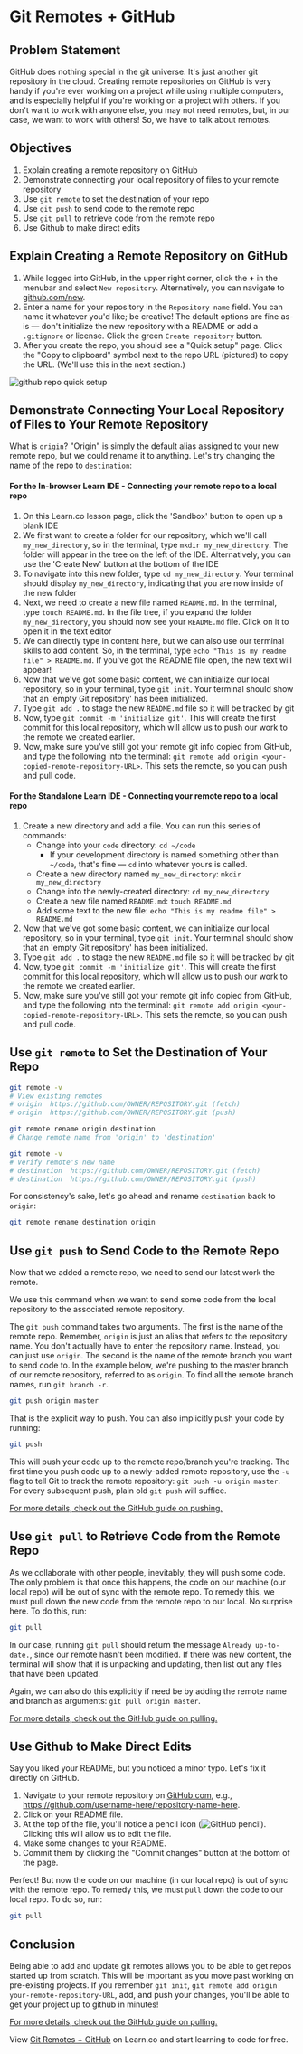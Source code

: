 # Git Remotes + GitHub

## Problem Statement

GitHub does nothing special in the git universe. It's just another git
repository in the cloud. Creating remote repositories on GitHub is very handy
if you're ever working on a project while using multiple computers, and is
especially helpful if you're working on a project with others. If you don't
want to work with anyone else, you may not need remotes, but, in our case, we
want to work with others! So, we have to talk about remotes.

## Objectives

1. Explain creating a remote repository on GitHub
2. Demonstrate connecting your local repository of files to your remote repository
3. Use `git remote` to set the destination of your repo
4. Use `git push` to send code to the remote repo
5. Use `git pull` to retrieve code from the remote repo
6. Use Github to make direct edits


## Explain Creating a Remote Repository on GitHub

1. While logged into GitHub, in the upper right corner, click the **+** in the
menubar and select `New repository`. Alternatively, you can navigate to [github.com/new](https://github.com/new).
2. Enter a name for your repository in the `Repository name` field. You can
name it whatever you'd like; be creative! The default options are fine as-is —
don't initialize the new repository with a README or add a `.gitignore` or
license. Click the green `Create repository` button.
3. After you create the repo, you should see a "Quick setup" page. Click the
"Copy to clipboard" symbol next to the repo URL (pictured) to copy the URL.
(We'll use this in the next section.)

![github repo quick setup](https://curriculum-content.s3.amazonaws.com/web-development/enough-git-for-learn-co/github_quick_setup.png)

## Demonstrate Connecting Your Local Repository of Files to Your Remote Repository

What is `origin`? "Origin" is simply the default alias assigned to your new
remote repo, but we could rename it to anything. Let's try changing the name of
the repo to `destination`:

#### For the In-browser Learn IDE - Connecting your remote repo to a local repo

1. On this Learn.co lesson page, click the 'Sandbox' button to open up a blank
IDE
2. We first want to create a folder for our repository, which we'll call `my_new_directory`, so in the terminal, type `mkdir my_new_directory`.  The folder will appear in the tree on
the left of the IDE. Alternatively, you can use the 'Create New' button at the
bottom of the IDE
4. To navigate into this new folder, type `cd my_new_directory`. Your terminal
should display `my_new_directory`, indicating that you are now inside of the
new folder
5. Next, we need to create a new file named `README.md`.  In the terminal, type
`touch README.md`.  In the file tree, if you expand the folder `my_new_directory`,
you should now see your `README.md` file. Click on it to open it in the text
editor
6. We can directly type in content here, but we can also use our terminal
skills to add content.  So, in the terminal, type
`echo "This is my readme file" > README.md`. If you've got the README file open,
the new text will appear!
7. Now that we've got some basic content, we can initialize our local
repository, so in your terminal, type `git init`.  Your terminal should show
that an 'empty Git repository' has been initialized.
8. Type `git add .` to stage the new `README.md` file so it will be tracked by git
9. Now, type `git commit -m 'initialize git'`.  This will create the first
commit for this local repository, which will allow us to push our work to the
remote we created earlier.
10. Now, make sure you've still got your remote git info copied from GitHub,
and type the following into the terminal:
`git remote add origin <your-copied-remote-repository-URL>`. This sets the
remote, so you can push and pull code.

#### For the Standalone Learn IDE - Connecting your remote repo to a local repo

1. Create a new directory and add a file. You can run this series of commands:
    * Change into your `code` directory: `cd ~/code`
      - If your development directory is named something other than `~/code`, that's fine — `cd` into whatever yours is called.
    * Create a new directory named `my_new_directory`: `mkdir my_new_directory`
    * Change into the newly-created directory: `cd my_new_directory`
    * Create a new file named `README.md`: `touch README.md`
    * Add some text to the new file: `echo "This is my readme file" > README.md`
2. Now that we've got some basic content, we can initialize our local
repository, so in your terminal, type `git init`.  Your terminal should show
that an 'empty Git repository' has been initialized.
3. Type `git add .` to stage the new `README.md` file so it will be tracked by git
4. Now, type `git commit -m 'initialize git'`.  This will create the first
commit for this local repository, which will allow us to push our work to the
remote we created earlier.
5. Now, make sure you've still got your remote git info copied from GitHub,
and type the following into the terminal:
`git remote add origin <your-copied-remote-repository-URL>`. This sets the
remote, so you can push and pull code.


## Use `git remote` to Set the Destination of Your Repo

```bash
git remote -v
# View existing remotes
# origin  https://github.com/OWNER/REPOSITORY.git (fetch)
# origin  https://github.com/OWNER/REPOSITORY.git (push)

git remote rename origin destination
# Change remote name from 'origin' to 'destination'

git remote -v
# Verify remote's new name
# destination  https://github.com/OWNER/REPOSITORY.git (fetch)
# destination  https://github.com/OWNER/REPOSITORY.git (push)
```

For consistency's sake, let's go ahead and rename `destination` back to `origin`:

```bash
git remote rename destination origin
```

## Use `git push` to Send Code to the Remote Repo

Now that we added a remote repo, we need to send our latest work the remote.

We use this command when we want to send some code from the local repository to
the associated remote repository.

The `git push` command takes two arguments. The first is the name of the remote
repo. Remember, `origin` is just an alias that refers to the repository name.
You don't actually have to enter the repository name. Instead, you can just use
`origin`. The second is the name of the remote branch you want to send code to.
In the example below, we're pushing to the master branch of our remote
repository, referred to as `origin`. To find all the remote branch names, run
`git branch -r`.

```bash
git push origin master
```

That is the explicit way to push. You can also implicitly push your code by running:

```bash
git push
```
This will push your code up to the remote repo/branch you're tracking. The
first time you push code up to a newly-added remote repository, use the `-u`
flag to tell Git to track the remote repository: `git push -u origin master`.
For every subsequent push, plain old `git push` will suffice.

[For more details, check out the GitHub guide on pushing.](https://help.github.com/articles/pushing-to-a-remote/)


##  Use `git pull` to Retrieve Code from the Remote Repo

As we collaborate with other people, inevitably, they will push some code. The
only problem is that once this happens, the code on our machine (our local
repo) will be out of sync with the remote repo. To remedy this, we must pull
down the new code from the remote repo to our local. No surprise here. To do
this, run:

```bash
git pull
```

In our case, running `git pull` should return the message `Already up-to-date.`,
since our remote hasn't been modified.  If there was new content, the terminal
will show that it is unpacking and updating, then list out any files that have
been updated.

Again, we can also do this explicitly if need be by adding the remote name and
branch as arguments: `git pull origin master`.

[For more details, check out the GitHub guide on pulling.](https://help.github.com/articles/fetching-a-remote/)

## Use Github to Make Direct Edits

Say you liked your README, but you noticed a minor typo. Let's fix it directly on GitHub.

1. Navigate to your remote repository on [GitHub.com](https://github.com/), e.g., https://github.com/username-here/repository-name-here.
2. Click on your README file.
3. At the top of the file, you'll notice a pencil icon (![GitHub pencil](http://i.imgur.com/J3HiLhO.png)). Clicking this will allow us to edit the file.
4. Make some changes to your README.
5. Commit them by clicking the "Commit changes" button at the bottom of the page.

Perfect! But now the code on our machine (in our local repo) is out of sync with the remote repo. To remedy this, we must `pull` down the code to our local repo. To do so, run:

```bash
git pull
``` 

## Conclusion

Being able to add and update git remotes allows you to be able to get repos started up
from scratch. This will be important as you move past working on pre-existing projects.
If you remember `git init`, `git remote add origin your-remote-repository-URL`, add, and
push your changes, you'll be able to get your project up to github in minutes! 

[For more details, check out the GitHub guide on pulling.](https://help.github.com/articles/fetching-a-remote/)

<p data-visibility="hidden">View <a href="https://learn.co/lessons/git-remotes-with-github-readme" title="Git Remotes + GitHub">Git Remotes + GitHub</a> on Learn.co and start learning to code for free.</p>
